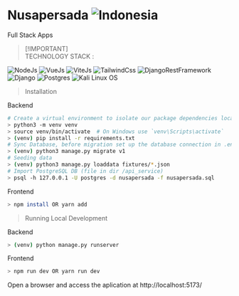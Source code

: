 # Nusapersada ![Indonesia](https://raw.githubusercontent.com/stevenrskelton/flag-icon/master/png/36/country-4x3/id.png "Indonesia")
Full Stack Apps

> [!IMPORTANT]\
> TECHNOLOGY STACK :
<p align="left">
  <a><img src="https://img.shields.io/badge/v20.17.0-node-importantyellow?logo=nodedotjs" alt="NodeJs"></a>
  <a><img src="https://img.shields.io/badge/v3.4.29-vue-green?logo=vuedotjs" alt="VueJs"></a>
  <a><img src="https://img.shields.io/badge/v5.3.1-vite-blueviolet?logo=vite" alt="ViteJs"></a>
  <a><img src="https://img.shields.io/badge/v3.4.10-tailwind-yellow?logo=tailwindcss" alt="TailwindCss"></a>
  <a><img src="https://img.shields.io/badge/v3.14.0-restframework-red?logo=python" alt="DjangoRestFramework"></a>
  <a><img src="https://img.shields.io/badge/v5.0.3-django-teal?logo=django" alt="Django"></a>
  <a><img src="https://img.shields.io/badge/PostgreSQL v16.4.1-316192?logo=postgresql&logoColor=white" alt="Postgres"></a>
  <a><img src="https://img.shields.io/badge/v2024.1-kalilinux-purple?logo=kalilinux" alt="Kali Linux OS"></a>
</p>

> Installation

Backend
```bash
# Create a virtual environment to isolate our package dependencies locally
> python3 -m venv venv
> source venv/bin/activate  # On Windows use `venv\Scripts\activate`
> (venv) pip install -r requirements.txt
# Sync Database, before migration set up the database connection in .env file
> (venv) python3 manage.py migrate v1
# Seeding data
> (venv) python3 manage.py loaddata fixtures/*.json
# Import PostgreSQL DB (file in dir /api_service)
> psql -h 127.0.0.1 -U postgres -d nusapersada -f nusapersada.sql
```

Frontend
```bash
> npm install OR yarn add
```

> Running Local Development

Backend
```bash
> (venv) python manage.py runserver
```
Frontend
```bash
> npm run dev OR yarn run dev
```

Open a browser and access the aplication at http://localhost:5173/